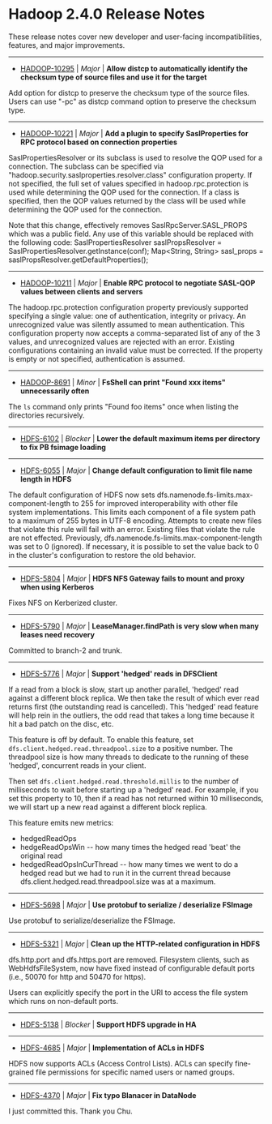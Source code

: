 # Hadoop  2.4.0 Release Notes

These release notes cover new developer and user-facing incompatibilities, features, and major improvements.

---

* [HADOOP-10295](https://issues.apache.org/jira/browse/HADOOP-10295) | *Major* | **Allow distcp to automatically identify the checksum type of source files and use it for the target**

Add option for distcp to preserve the checksum type of the source files. Users can use "-pc" as distcp command option to preserve the checksum type.

---

* [HADOOP-10221](https://issues.apache.org/jira/browse/HADOOP-10221) | *Major* | **Add a plugin to specify SaslProperties for RPC protocol based on connection properties**

SaslPropertiesResolver  or its subclass is used to resolve the QOP used for a connection. The subclass can be specified via "hadoop.security.saslproperties.resolver.class" configuration property. If not specified, the full set of values specified in hadoop.rpc.protection is used while determining the QOP used for the  connection. If a class is specified, then the QOP values returned by the class will be used while determining the QOP used for the connection.

Note that this change, effectively removes SaslRpcServer.SASL\_PROPS which was a public field. Any use of this variable  should be replaced with the following code:
SaslPropertiesResolver saslPropsResolver = SaslPropertiesResolver.getInstance(conf);
Map<String, String> sasl\_props = saslPropsResolver.getDefaultProperties();

---

* [HADOOP-10211](https://issues.apache.org/jira/browse/HADOOP-10211) | *Major* | **Enable RPC protocol to negotiate SASL-QOP values between clients and servers**

The hadoop.rpc.protection configuration property previously supported specifying a single value: one of authentication, integrity or privacy.  An unrecognized value was silently assumed to mean authentication.  This configuration property now accepts a comma-separated list of any of the 3 values, and unrecognized values are rejected with an error. Existing configurations containing an invalid value must be corrected. If the property is empty or not specified, authentication is assumed.

---

* [HADOOP-8691](https://issues.apache.org/jira/browse/HADOOP-8691) | *Minor* | **FsShell can print "Found xxx items" unnecessarily often**

The `ls` command only prints "Found foo items" once when listing the directories recursively.

---

* [HDFS-6102](https://issues.apache.org/jira/browse/HDFS-6102) | *Blocker* | **Lower the default maximum items per directory to fix PB fsimage loading**
---

* [HDFS-6055](https://issues.apache.org/jira/browse/HDFS-6055) | *Major* | **Change default configuration to limit file name length in HDFS**

The default configuration of HDFS now sets dfs.namenode.fs-limits.max-component-length to 255 for improved interoperability with other file system implementations.  This limits each component of a file system path to a maximum of 255 bytes in UTF-8 encoding.  Attempts to create new files that violate this rule will fail with an error.  Existing files that violate the rule are not effected.  Previously, dfs.namenode.fs-limits.max-component-length was set to 0 (ignored).  If necessary, it is possible to set the value back to 0 in the cluster's configuration to restore the old behavior.

---

* [HDFS-5804](https://issues.apache.org/jira/browse/HDFS-5804) | *Major* | **HDFS NFS Gateway fails to mount and proxy when using Kerberos**

Fixes NFS on Kerberized cluster.

---

* [HDFS-5790](https://issues.apache.org/jira/browse/HDFS-5790) | *Major* | **LeaseManager.findPath is very slow when many leases need recovery**

Committed to branch-2 and trunk.

---

* [HDFS-5776](https://issues.apache.org/jira/browse/HDFS-5776) | *Major* | **Support 'hedged' reads in DFSClient**

If a read from a block is slow, start up another parallel, 'hedged' read against a different block replica.  We then take the result of which ever read returns first (the outstanding read is cancelled).  This 'hedged' read feature will help rein in the outliers, the odd read that takes a long time because it hit a bad patch on the disc, etc.

This feature is off by default.  To enable this feature, set <code>dfs.client.hedged.read.threadpool.size</code> to a positive number.  The threadpool size is how many threads to dedicate to the running of these 'hedged', concurrent reads in your client.

Then set <code>dfs.client.hedged.read.threshold.millis</code> to the number of milliseconds to wait before starting up a 'hedged' read.  For example, if you set this property to 10, then if a read has not returned within 10 milliseconds, we will start up a new read against a different block replica.

This feature emits new metrics:

+ hedgedReadOps
+ hedgeReadOpsWin -- how many times the hedged read 'beat' the original read
+ hedgedReadOpsInCurThread -- how many times we went to do a hedged read but we had to run it in the current thread because dfs.client.hedged.read.threadpool.size was at a maximum.

---

* [HDFS-5698](https://issues.apache.org/jira/browse/HDFS-5698) | *Major* | **Use protobuf to serialize / deserialize FSImage**

Use protobuf to serialize/deserialize the FSImage.

---

* [HDFS-5321](https://issues.apache.org/jira/browse/HDFS-5321) | *Major* | **Clean up the HTTP-related configuration in HDFS**

dfs.http.port and dfs.https.port are removed. Filesystem clients, such as WebHdfsFileSystem, now have fixed instead of configurable default ports (i.e., 50070 for http and 50470 for https).

Users can explicitly specify the port in the URI to access the file system which runs on non-default ports.

---

* [HDFS-5138](https://issues.apache.org/jira/browse/HDFS-5138) | *Blocker* | **Support HDFS upgrade in HA**
---

* [HDFS-4685](https://issues.apache.org/jira/browse/HDFS-4685) | *Major* | **Implementation of ACLs in HDFS**

HDFS now supports ACLs (Access Control Lists).  ACLs can specify fine-grained file permissions for specific named users or named groups.

---

* [HDFS-4370](https://issues.apache.org/jira/browse/HDFS-4370) | *Major* | **Fix typo Blanacer in DataNode**

I just committed this. Thank you Chu.



